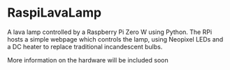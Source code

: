 # RaspiLavaLamp
A lava lamp controlled by a Raspberry Pi Zero W using Python.
The RPi hosts a simple webpage which controls the lamp, using Neopixel LEDs and a DC heater to replace traditional incandescent bulbs.

More information on the hardware will be included soon
